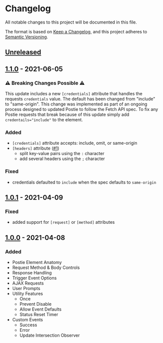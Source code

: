 # Changelog

All notable changes to this project will be documented in this file.

The format is based on [Keep a Changelog](https://keepachangelog.com/en/1.0.0/),
and this project adheres to [Semantic Versioning](https://semver.org/spec/v2.0.0.html).

## [Unreleased]

## [1.1.0] - 2021-06-05

### ⚠️ Breaking Changes Possible ⚠️

This update includes a new `[credentials]` attribute that handles the requests `credentials` value. The default has been changed from "include" to "same-origin". This change was implemented as part of an ongoing process designed to updated Postie to follow the Fetch API spec. To fix any Postie requests that break because of this update simply add `credentails="include"` to the element.

### Added

- `[credentials]` attribute accepts: include, omit, or same-origin
- `[headers]` attribute ([#1](https://github.com/codewithkyle/postie/issues/1))
    - split key-value pairs using the `:` character
    - add several headers using the `;` character

### Fixed

- credentials defaulted to `include` when the spec defaults to `same-origin`

## [1.0.1] - 2021-04-09

### Fixed

- added support for `[request]` or `[method]` attributes

## [1.0.0] - 2021-04-08

### Added

- Postie Element Anatomy
- Request Method & Body Controls
- Response Handling
- Trigger Event Options
- AJAX Requests
- User Prompts
- Utility Features
    - Once
    - Prevent Disable
    - Allow Event Defaults
    - Status Reset Timer
- Custom Events
    - Success
    - Error
    - Update Intersection Observer

[unreleased]: https://github.com/codewithkyle/postie/compare/v1.1.0...HEAD
[1.1.0]: https://github.com/codewithkyle/postie/compare/v1.0.1...v1.1.0
[1.0.1]: https://github.com/codewithkyle/postie/compare/v1.0.0...v1.0.1
[1.0.0]: https://github.com/codewithkyle/postie/releases/tag/v1.0.0
